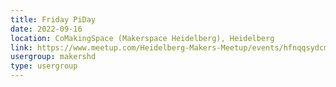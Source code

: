 ```yaml
---
title: Friday PiDay
date: 2022-09-16
location: CoMakingSpace (Makerspace Heidelberg), Heidelberg
link: https://www.meetup.com/Heidelberg-Makers-Meetup/events/hfnqqsydcmbvb/
usergroup: makershd
type: usergroup
---
```

